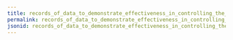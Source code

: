 ```yaml
---
title: records_of_data_to_demonstrate_effectiveness_in_controlling_the_hazards
permalink: records_of_data_to_demonstrate_effectiveness_in_controlling_the_hazards.html
jsonid: records_of_data_to_demonstrate_effectiveness_in_controlling_the_hazards
---
```

